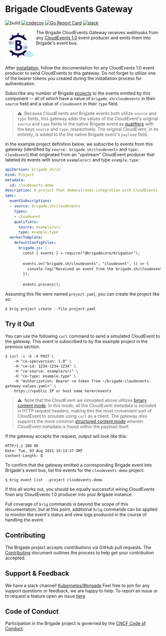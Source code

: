 # Brigade CloudEvents Gateway

![build](https://badgr.brigade2.io/v1/github/checks/brigadecore/brigade-cloudevents-gateway/badge.svg?appID=99005)
[![codecov](https://codecov.io/gh/brigadecore/brigade-cloudevents-gateway/branch/main/graph/badge.svg?token=PM7LG36RGY)](https://codecov.io/gh/brigadecore/brigade-cloudevents-gateway)
[![Go Report Card](https://goreportcard.com/badge/github.com/brigadecore/brigade-cloudevents-gateway)](https://goreportcard.com/report/github.com/brigadecore/brigade-cloudevents-gateway)
[![slack](https://img.shields.io/badge/slack-brigade-brightgreen.svg?logo=slack)](https://kubernetes.slack.com/messages/C87MF1RFD)

<img width="100" align="left" src="logo.png">

The Brigade CloudEvents Gateway receives webhooks from any
[CloudEvents 1.0](https://cloudevents.io/) event producer and emits them into
Brigade's event bus.

<br clear="left"/>

After [installation](docs/INSTALLATION.md), follow the documentation for any
CloudEvents 1.0 event producer to send CloudEvents to this gateway. Do not
forget to utilize one of the bearer tokens you created during the installation
process for authentication.

Subscribe any number of Brigade
[projects](https://docs.brigade.sh/topics/project-developers/projects/)
to the events emitted by this component -- all of which have a value of
`brigade.sh/cloudevents` in their `source` field and a value of `cloudevent` in
their `type` field.

> ⚠️&nbsp;&nbsp;Because CloudEvents and Brigade events both utilize `source` and
> `type` fields, this gateway adds the values of the CloudEvent's original
> `source` and `type` fields to the native Brigade event as
> [qualifiers](https://docs.brigade.sh/topics/project-developers/events/#qualifiers)
> with the keys `source` and `type`, respectively. The original CloudEvent, in
> its entirety, is added to the the native Brigade event's `payload` field.

In the example project definition below, we subscribe to events from this
gateway (identified by `source: brigade.sh/cloudevents` and `type: cloudevent`)
that originated from an "upstream" CloudEvent producer that labeled its events
with source `example/uri` and type `example.type`:

```yaml
apiVersion: brigade.sh/v2
kind: Project
metadata:
  id: cloudevents-demo
description: A project that demonstrates integration with CloudEvents
spec:
  eventSubscriptions:
  - source: brigade.sh/cloudevents
    types:
    - cloudevent
    qualifiers:
      source: example/uri
      type: example.type
  workerTemplate:
    defaultConfigFiles:
      brigade.js: |-
        const { events } = require("@brigadecore/brigadier");

        events.on("brigade.sh/cloudevents", "cloudevent", () => {
          console.log("Received an event from the brigade.sh/cloudevents gateway!");
        });

        events.process();
```

Assuming this file were named `project.yaml`, you can create the project like
so:

```shell
$ brig project create --file project.yaml
```

## Try it Out

You can use the following `curl` command to send a simulated CloudEvent to the
gateway. This event is subscribed to by the example project in the previous
section.

```shell
$ curl -i -k -X POST \
    -H "ce-specversion: 1.0" \
    -H "ce-id: 1234-1234-1234" \
    -H "ce-source: example/uri" \
    -H "ce-type: example.type" \
    -H "Authorization: Bearer <a token from ~/brigade-cloudevents-gateway-values.yaml>" \
    https://<public IP or host name here>/events
```

> ⚠️&nbsp;&nbsp;Note that the CloudEvent we simulated above utilizes
> [binary content mode](~/brigade-cloudevents-gateway-values.yaml). In this
> mode, all the CloudEvent metadata is included in HTTP request headers, making
> this the most convenient sort of CloudEvent to simulate using `curl` as a
> client. The gateway _also_ supports the more common
> [structured content mode](https://github.com/cloudevents/spec/blob/v1.0/http-protocol-binding.md#32-structured-content-mode)
> wherein CloudEvent metadata is found within the payload itself.

If the gateway accepts the request, output will look like this:

```shell
HTTP/1.1 200 OK
Date: Tue, 03 Aug 2021 19:13:37 GMT
Content-Length: 0
```

To confirm that the gateway emitted a corresponding Brigade event into Brigade's
event bus, list the events for the `cloudevents-demo` project:

```shell
$ brig event list --project cloudevents-demo
```

If this all works out, you should be equally successful wiring CloudEvents from
any CloudEvents 1.0 producer into your Brigade instance.

Full coverage of `brig` commands is beyond the scope of this documentation, but
at this point, additional `brig` commands can be applied to monitor the event's
status and view logs produced in the course of handling the event.

## Contributing

The Brigade project accepts contributions via GitHub pull requests. The
[Contributing](CONTRIBUTING.md) document outlines the process to help get your
contribution accepted.

## Support & Feedback

We have a slack channel!
[Kubernetes/#brigade](https://kubernetes.slack.com/messages/C87MF1RFD) Feel free
to join for any support questions or feedback, we are happy to help. To report
an issue or to request a feature open an issue
[here](https://github.com/brigadecore/brigade-cloudevents-gateway/issues)

## Code of Conduct

Participation in the Brigade project is governed by the
[CNCF Code of Conduct](https://github.com/cncf/foundation/blob/master/code-of-conduct.md).
